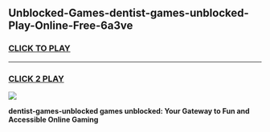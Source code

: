
## Unblocked-Games-dentist-games-unblocked-Play-Online-Free-6a3ve
<h3>
<a href="https://premium76.site?title=dentist-games-unblocked&ref=26A">CLICK TO PLAY</a></h3>
<hr>

<h3>
<a href="https://premium76.site?title=dentist-games-unblocked&ref=26A">CLICK 2 PLAY</a>
  
</h3>

<a href="https://premium76.site?title=dentist-games-unblocked&ref=26A"><img src="https://clearcache.store/games.png"></a>


**dentist-games-unblocked games unblocked: Your Gateway to Fun and Accessible Online Gaming**
